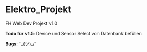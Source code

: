 # Elektro_Projekt
FH Web Dev Projekt v1.0


<strong>Todo für v1.5</strong>:  Device und Sensor Select von Datenbank befüllen


<strong>Bugs</strong>:  ¯\_(ツ)_/¯
